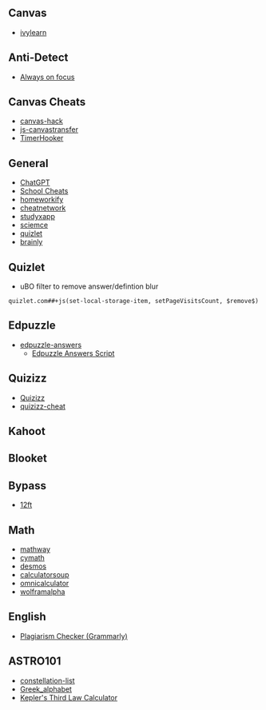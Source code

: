 ## Canvas
- [ivylearn](https://ivylearn.ivytech.edu/)

## Anti-Detect
- [Always on focus](https://greasyfork.org/en/scripts/429635-always-on-focus)

## Canvas Cheats
- [canvas-hack](https://github.com/strix/canvas-hack)
- [js-canvastransfer](https://github.com/Cloud7050/js-canvastransfer)
- [TimerHooker](https://greasyfork.org/en/scripts/438894-timerhooker-english-version)

## General
- [ChatGPT](https://chat.openai.com/)
- [School Cheats](https://schoolcheats.pages.dev/dashboard/)
- [homeworkify](https://homeworkify.eu/mirror-1/)
- [cheatnetwork](https://cheatnetwork.eu/services)
- [studyxapp](https://www.studyxapp.com/)
- [sciemce](https://sciemce.com/)
- [quizlet](https://quizlet.com/search)
- [brainly](https://brainly.com/app/ask?q=)

## Quizlet
- uBO filter to remove answer/defintion blur
```
quizlet.com##+js(set-local-storage-item, setPageVisitsCount, $remove$)
```

## Edpuzzle
- [edpuzzle-answers](https://github.com/ading2210/edpuzzle-answers)
  - [Edpuzzle Answers Script](https://edpuzzle.hs.vc/)

## Quizizz
- [Quizizz](https://quizit.online/services/quizizz/)
- [quizizz-cheat](https://github.com/gbaranski/quizizz-cheat)

## Kahoot


## Blooket


## Bypass
- [12ft](https://12ft.io/)

## Math
- [mathway](https://www.mathway.com/)
- [cymath](https://www.cymath.com/)
- [desmos](https://www.desmos.com/calculator)
- [calculatorsoup](https://www.calculatorsoup.com/)
- [omnicalculator](https://www.omnicalculator.com/)
- [wolframalpha](https://www.wolframalpha.com/)

## English
- [Plagiarism Checker (Grammarly)](https://www.grammarly.com/plagiarism-checker)

## ASTRO101
- [constellation-list](https://www.constellation-guide.com/constellation-list/)
- [Greek_alphabet](https://en.wikipedia.org/wiki/Greek_alphabet)
- [Kepler's Third Law Calculator](https://www.omnicalculator.com/physics/kepler-third-law)
